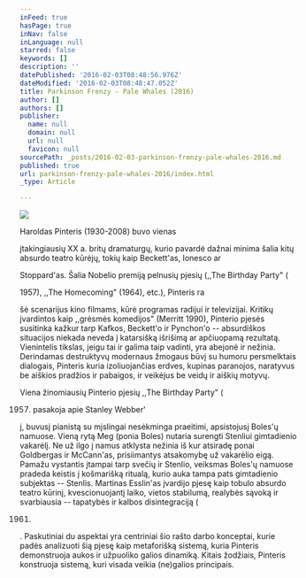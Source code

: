 ```yaml
---
inFeed: true
hasPage: true
inNav: false
inLanguage: null
starred: false
keywords: []
description: ''
datePublished: '2016-02-03T08:48:56.976Z'
dateModified: '2016-02-03T08:48:47.052Z'
title: Parkinson Frenzy - Pale Whales (2016)
author: []
authors: []
publisher:
  name: null
  domain: null
  url: null
  favicon: null
sourcePath: _posts/2016-02-03-parkinson-frenzy-pale-whales-2016.md
published: true
url: parkinson-frenzy-pale-whales-2016/index.html
_type: Article

---
```

![](https://the-grid-user-content.s3-us-west-2.amazonaws.com/4a7471fe-ac89-4b17-a653-3ccdbfe124fa.jpg)

Haroldas Pinteris
(1930-2008) buvo vienas 

įtakingiausių XX a. britų dramaturgų, kurio pavardė
dažnai minima šalia kitų absurdo teatro kūrėjų, tokių kaip Beckett'as, Ionesco
ar 

Stoppard'as. Šalia Nobelio premiją
pelnusių pjesių (,,The Birthday Party" (

1957),
,,The Homecoming" (1964), etc.), Pinteris ra

šė scenarijus kino
filmams, kūrė programas radijui ir televizijai. Kritikų įvardintos kaip
,,grėsmės komedijos" (Merritt 1990), Pinterio pjesės susitinka kažkur tarp
Kafkos, Beckett'o ir Pynchon'o -- absurdiškos situacijos niekada neveda į
katarsišką išrišimą ar apčiuopamą rezultatą. Vienintelis tikslas, jeigu tai ir
galima taip vadinti, yra abejonė ir nežinia. Derindamas destruktyvų modernaus
žmogaus būvį su humoru persmelktais dialogais, Pinteris kuria izoliuojančias
erdves, kupinas paranojos, naratyvus be aiškios pradžios ir pabaigos, ir
veikėjus be veidų ir aiškių motyvų. 

Viena žinomiausių Pinterio pjesių ,,The Birthday Party" (

1957) pasakoja apie Stanley Webber'

į, buvusį
pianistą su mįslingai nesėkminga praeitimi, apsistojusį Boles'ų namuose. Vieną
rytą Meg (ponia Boles) nutaria surengti Stenliui gimtadienio vakarėlį. Ne už
ilgo į namus atklysta nežinia iš kur atsiradę ponai Goldbergas ir McCann'as,
prisiimantys atsakomybę už vakarėlio eigą. Pamažu vystantis įtampai tarp svečių
ir Stenlio, veiksmas Boles'ų namuose pradeda keistis į košmarišką ritualą,
kurio auka tampa pats gimtadienio subjektas -- Stenlis. Martinas Esslin'as
įvardijo pjesę kaip tobulo absurdo teatro kūrinį, kvescionuojantį laiko, vietos
stabilumą, realybės sąvoką ir svarbiausia -- tapatybės ir kalbos disintegraciją
(

1961)

. Paskutiniai du
aspektai yra centriniai šio rašto darbo konceptai, kurie padės analizuoti šią
pjesę kaip metaforišką sistemą, kuria Pinteris demonstruoja aukos ir užpuoliko
galios dinamiką. Kitais žodžiais, Pinteris konstruoja sistemą, kuri visada
veikia (ne)galios principais.